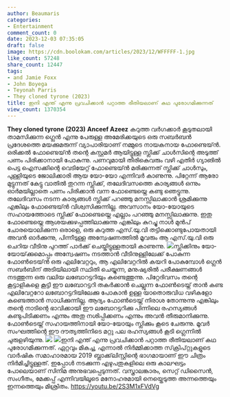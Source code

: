 ```yaml
---
author: Beaumaris
categories:
- Entertainment
comment_count: 0
date: 2023-12-03 07:35:05
draft: false
image: https://cdn.boolokam.com/articles/2023/12/WFFFFF-1.jpg
like_count: 57248
share_count: 12447
tags:
- and Jamie Foxx
- John Boyega
- Teyonah Parris
- They cloned tyrone (2023)
title: ഇനി എന്ത് എന്നു പ്രവചിക്കാൻ പറ്റാത്ത രീതിയലാണ് കഥ പുരോഗമിക്കുന്നത്
view_count: 1370354
---
```


**They cloned tyrone (2023)** **Anceef Azeez** കറുത്ത വർഗക്കാർ കൂടുതലായി താമസിക്കുന്ന ഗ്ലെൻ എന്നു പേരുള്ള അമേരിക്കയുടെ ഒരു സബർബൻ പ്രദേശത്തെ മയക്കുമരുന്ന് വ്യാപാരിയാണ് നമ്മുടെ നായകനായ ഫോണ്ടെയ്ൻ. ഒരിക്കൽ ഫോണ്ടെയ്ൻ തന്റെ കസ്റ്റമർ ആയിട്ടുള്ള സ്ലിക്ക് ചാൾസിന്റെ അടുത്ത്‌ പണം പിരിക്കാനായി പോകുന്നു. പണവുമായി തിരികെവരും വഴി എതിർ ഗ്യാങിൽ പെട്ട ഐസക്കിന്റെ വെടിയേറ്റ് ഫോണ്ടെയ്ൻ മരിക്കുന്നത് സ്ലിക്ക് ചാൾസും, പുള്ളിയുടെ ജോലിക്കാരി ആയ യോ-യോ എന്നിവർ കാണുന്നു. പിറ്റേന്ന് ആരോ മുട്ടുന്നത് കേട്ടു വാതിൽ തുറന്ന സ്ലിക്ക്, തലേദിവസത്തെ കാര്യങ്ങൾ ഒന്നും ഓർമയില്ലാതെ പണം പിരിക്കാൻ വന്ന ഫോണ്ടെയ്നെ കണ്ടു ഞെട്ടുന്നു. തലേദിവസം നടന്ന കാര്യങ്ങൾ സ്ലിക്ക് പറഞ്ഞു മനസ്സിലാക്കാൻ ശ്രമിക്കുന്നു എങ്കിലും ഫോണ്ടെയ്ൻ വിശ്വസിക്കുന്നില്ല. അവസാനം യോ-യോയുടെ സഹായത്തോടെ സ്ലിക്ക് ഫോണ്ടെയ്നെ എല്ലാം പറഞ്ഞു മനസ്സിലാക്കുന്നു. ഇതു ഫോണ്ടെയ്നെ ആശയക്കുഴപ്പത്തിലാക്കുന്നു എങ്കിലും കുറച്ചു നാൾ മുൻപ് ചോരയൊലിക്കുന്ന ഒരാളെ, ഒരു കറുത്ത എസ്‌.യു.വി തട്ടിക്കൊണ്ടുപോയതായി അവൻ ഓർക്കുന്നു, പിന്നീടുള്ള അന്വേഷണത്തിൽ മൂവരും ആ എസ്‌.യു.വി ഒരു ചെറിയ വീടിനു പുറത്ത് പാർക്ക് ചെയ്തിട്ടുള്ളതായി കാണുന്നു. ![](https://cdn.boolokam.com/articles/2023/12/WFFFFF-1.jpg)സ്ലിക്കിനും യോ-യോയ്‌ക്കുമൊപ്പം അന്വേഷണം നടത്താൻ വീടിനുള്ളിലേക്ക് പോകുന്ന ഫോൺടെയ്ൻ ഒരു എലിവേറ്ററും, ആ എലിവേറ്ററിൽ കയറി പോകുമ്പോൾ ഗ്ലെൻ സബർബിന് അടിയിലായി സ്ഥിതി ചെയ്യുന്ന, മനുഷ്യരിൽ പരീക്ഷണങ്ങൾ നടത്തുന്ന ഒരു വലിയ ലബോറട്ടറിയും കണ്ടെത്തുന്നു. പിറ്റേദിവസം തന്റെ കൂട്ടാളികളെ കൂട്ടി ഈ ലബോറട്ടറി തകർക്കാൻ ചെല്ലുന്ന ഫോൺടെയ്ന് താൻ കണ്ട എലിവേറ്ററോ ലബോറട്ടറിയിലേക്കു പോകാൻ ഉള്ള യാതൊരുവിധ വഴികളോ കണ്ടെത്താൻ സാധിക്കുന്നില്ല. ആദ്യം ഫോൺടെയ്ന് നിരാശ തോന്നുന്നു എങ്കിലും തന്റെ നാടിന്റെ ഭാവിക്കായി ഈ ലബോറട്ടറിക്കു പിന്നിലെ രഹസ്യങ്ങൾ കണ്ടുപിടിക്കണം എന്നും അതു നശിപ്പിക്കണം എന്നും അവൻ തീരുമാനിക്കുന്നു. ഫോൺടെയ്ന് സഹായത്തിനായി യോ-യോയും സ്ലിക്കും കൂടെ ചേരുന്നു. മൂവർ സംഘത്തിന്റെ ഈ ദൗത്യത്തിനിടെ മറ്റു പല രഹസ്യങ്ങൾ കൂടി ഗ്ലെന്നിൽ ചുരുളഴിയുന്നു. ![](https://cdn.boolokam.com/articles/2023/12/QDQDDD.jpg) ![](https://cdn.boolokam.com/articles/2023/12/WWQDD-scaled.jpg)ഇനി എന്ത് എന്നു പ്രവചിക്കാൻ പറ്റാത്ത രീതിയലാണ് കഥ പുരോഗമിക്കുന്നത്. ഏറ്റവും മികച്ച, എന്നാൽ നിർമ്മിക്കാത്ത സ്‌ക്രിപ്റ്റുകളുടെ വാർഷിക സമാഹാരമായ 2019 ബ്ലാക്ക്‌ലിസ്റ്റിന്റെ ഭാഗമായാണ് ഈ ചിത്രം നിർമിച്ചിട്ടുള്ളത്. ഇപ്പോൾ നടക്കുന്ന എഴുപതുകളിലെ ഒരു കാലഘട്ടം പോലെയാണ് സിനിമ അനുഭവപ്പെടുന്നത്. വസ്ത്രാലങ്കാരം, സെറ്റ് ഡിസൈൻ, സംഗീതം, മേക്കപ്പ് എന്നിവയിലൂടെ മനോഹരമായി നെയ്തെടുത്ത അന്നത്തെയും ഇന്നത്തെയും മിശ്രിതം. https://youtu.be/2S3M1xFVdVg